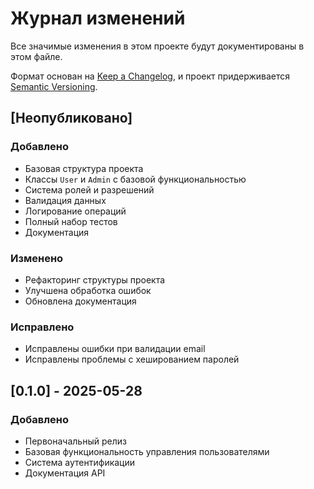# Журнал изменений

Все значимые изменения в этом проекте будут документированы в этом файле.

Формат основан на [Keep a Changelog](https://keepachangelog.com/ru/1.0.0/),
и проект придерживается [Semantic Versioning](https://semver.org/spec/v2.0.0.html).

## [Неопубликовано]

### Добавлено
- Базовая структура проекта
- Классы `User` и `Admin` с базовой функциональностью
- Система ролей и разрешений
- Валидация данных
- Логирование операций
- Полный набор тестов
- Документация

### Изменено
- Рефакторинг структуры проекта
- Улучшена обработка ошибок
- Обновлена документация

### Исправлено
- Исправлены ошибки при валидации email
- Исправлены проблемы с хешированием паролей

## [0.1.0] - 2025-05-28

### Добавлено
- Первоначальный релиз
- Базовая функциональность управления пользователями
- Система аутентификации
- Документация API
